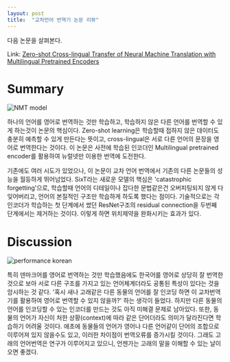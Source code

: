 ```yaml
---
layout: post
title:  "교차언어 번역기 논문 리뷰"
---
```


다음 논문을 살펴본다.

Link: [Zero-shot Cross-lingual Transfer of Neural Machine Translation with Multilingual Pretrained Encoders][paperlink]

[paperlink]: https://arxiv.org/abs/2104.08757

# Summary

![NMT model](https://github.com/user-attachments/assets/efca2ed3-179a-447c-a3df-68bb082d8cbd)

하나의 언어를 영어로 번역하는 것만 학습하고, 학습하지 않은 다른 언어를 번역할 수 있게 하는것이 논문의 핵심이다. 
Zero-shot learning은 학습할때 접하지 않은 데이터도 충분히 예측할 수 있게 만든다는 뜻이고, cross-lingual은 서로 다른 언어의 문장을 영어로 번역한다는 것이다.
이 논문은 사전에 학습된 인코더인 Multilingual pretrained encoder를 활용하여 뉴럴넷만 이용한 번역에 도전한다.

기존에도 여러 시도가 있었으나, 이 논문이 교차 언어 번역에서 기존의 다른 논문들의 성능을 월등하게 뛰어넘었다.
SixT라는 새로운 모델의 핵심은 'catastrophic forgetting'으로, 학습할때 언어의 디테일이나 잡다한 문법같은건 오버피팅되지 않게 다 잊어버리고, 언어의 본질적인 구조만 학습하게 하도록 했다는 점이다. 기술적으로는 각 인코더가 학습하는 첫 단계에서 썼던 ResNet구조의 residual connection을 두번째 단계에서는 제거하는 것이다. 이렇게 하면 위치제약을 완화시키는 효과가 있다. 






    
# Discussion

![performance korean](https://github.com/user-attachments/assets/c965c2c6-916c-4c8a-9d49-d68ddabd07bd)

특히 덴마크어를 영어로 번역하는 것만 학습했음에도 한국어를 영어로 상당히 잘 번역한 것으로 보아 서로 다른 구조를 가지고 있는 언어체계더라도 공통된 특성이 있다는 것을 암시하는 것 같다. 
'혹시 새나 고래같은 다른 동물의 언어를 잘 인코딩 하면 이 교차번역기를 활용하여 영어로 번역할 수 있지 않을까?' 하는 생각이 들었다. 
하지만 다른 동물의 언어를 인코딩할 수 있는 인코더를 만드는 것도 아직 미해결 문제로 남아있다.
또한, 동물의 언어가 자신이 처한 상황(context)에 따라 같은 단어더라도 의미가 달라진다면 학습하기 어려울 것이다.
애초에 동물들의 언어가 영어나 다른 언어같이 단어의 조합으로 이루어져 있지 않을수도 있고, 이러한 차이점이 번역오류를 증가시킬 것이다.
그래도 고래의 언어번역은 연구가 이루어지고 있으니, 언젠가는 고래의 말을 이해할 수 있는 날이 오면 좋겠다.
